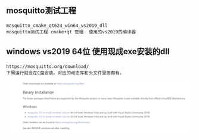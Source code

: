 ## mosquitto测试工程

```
mosquitto_cmake_qt624_win64_vs2019_dll
mosquitto测试工程 cmake+qt 管理  使用的vs2019的编译器
```



## windows vs2019 64位  使用现成exe安装的dll

```
https://mosquitto.org/download/
下周运行就会在C盘安装。对应的动态库和头文件里面都有。
```

![1655100181806](README.assets/1655100181806.png)

